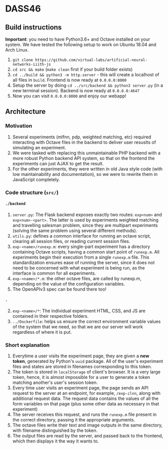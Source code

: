 # DASS46

## Build instructions

**Important**: you need to have Python3.6+ and Octave installed on your system. We have tested the following setup to work on Ubuntu 18.04 and Arch Linux.

1. `git clone https://github.com/virtual-labs/artificial-neural-networks-iiith-js`
2. `cd src && make` (`make clean` first if your build folder exists)
3. `cd ../build && python3 -m http.server` - this will create a localhost of all files in `build`. Frontend is now ready at `0.0.0.0:8000`
4. Setup the server by doing `cd ../src/backend && python3 server.py` (in a new terminal session). Backend is now ready at `0.0.0.0:4647`
5. Now you can visit `0.0.0.0:8000` and enjoy our webapp!

## Architecture

### Motivation

1. Several experiments (mlfnn, pdp, weighted matching, etc) required interacting with Octave files in the backend to deliver user resuslts of simulating an experiment.
2. We were tasked with replacing this unmaintainable PHP backend with a more robust Python backend API system, so that on the frontend the experiments can just AJAX to get the result.
3. For the other experiments, they were written in old Java style code (with low maintainability and documentation), so we were to rewrite them in JavaScript completely.

### Code structure (`src/`)

#### `./backend`

1. `server.py`: The Flask backend exposes exactly two routes: `exp<num>` and `exp<num>-<part>`. The latter is used by experiments weighted matching and travelling salesman problem, since they are multipart experiments (solving the same problem using several different methods).
2. `utils.py`: defines a common interface for running an octave script, clearing all session files, or reading current session files.
3. `exp-<name>/runexp.m`: every single-part experiment has a directory containing Octave scripts, having a common start point of `runexp.m`. All experiments begin their execution from a single `runexp.m` file. This standardization ensures ease of running the server, since it does not need to be concerned with what experiment is being run, as the interface is common for all experiments.
4. `exp-<name>/*.m`: the other octave files, are called by runexp.m, depending on the value of the configuration variables.
6. The OpenAPIv3 spec can be found there too!

#### `.`

2. `exp-<name>/*`: The individual experiment HTML, CSS, and JS are contained in their respective folders.
5. `../Dockerfile`: helps us ensure the correct environment variable values of the system that we need, so that we are our server will work regardless of where it is put.


### Short explanation

1. Everytime a user visits the experiment page, they are given a **new token**, generated by Python's `uuid` package. All of the user's experiment files and states are stored in filenames corresponding to this token.
2. The token is stored in `localStorage` of client's browser. It is a very large token, hence, it is almost impossible for a user to generate a token matching another's user's session token.
3. Every time user visits an experiment page, the page sends an API request to the server at an endpoint, for example, `/exp-clnn`, along with additional request data. The request data contains the values of all the form variables on that page (plus some other data as necessary in that experiment)
4. The server receives this request, and runs the `runexp.m` file present in the correct directory, passing it the appropriate arguments.
5. The octave files write their text and image outputs in the same directory, with filename distinguished by the token.
6. The output files are read by the server, and passed back to the frontend, which then displays it the way it wants to.
